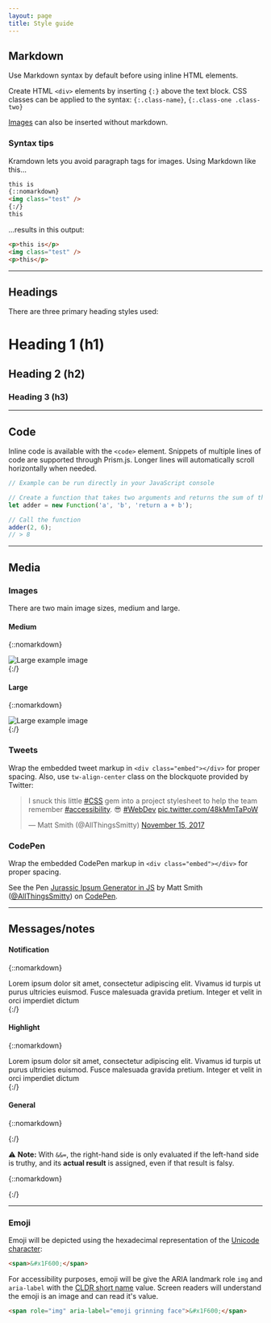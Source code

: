 ```yaml
---
layout: page
title: Style guide
---
```


## Markdown

Use Markdown syntax by default before using inline HTML elements.

Create HTML `<div>` elements by inserting `{:}` above the text block. CSS classes can be applied to the syntax: `{:.class-name}`, `{:.class-one .class-two}`

[Images](#images) can also be inserted without markdown.

###  Syntax tips 

Kramdown lets you avoid paragraph tags for images. Using Markdown like this...

```html
this is
{::nomarkdown}
<img class="test" />
{:/}
this
```

...results in this output:

```html
<p>this is</p>
<img class="test" />
<p>this</p>
```

<hr class="border-rule" />

## Headings

There are three primary heading styles used:

# Heading 1 (h1)
## Heading 2 (h2)
### Heading 3 (h3)

<hr class="border-rule" />

## Code

Inline code is available with the `<code>` element. Snippets of multiple lines of code are supported through Prism.js. Longer lines will automatically scroll horizontally when needed.

```javascript
// Example can be run directly in your JavaScript console

// Create a function that takes two arguments and returns the sum of those arguments
let adder = new Function('a', 'b', 'return a + b');

// Call the function
adder(2, 6);
// > 8
```

<!--
You may also optionally show code snippets with line numbers. Add `linenos` to the Prism tags.

```javascript
{% highlight javascript linenos %}
// Example can be run directly in your JavaScript console

// Create a function that takes two arguments and returns the sum of those arguments
let adder = new Function("a", "b", "return a + b");

// Call the function
adder(2, 6);
// > 8
<!--{% endhighlight %}
```
-->

<hr class="border-rule" />

## Media

### Images

There are two main image sizes, medium and large.

#### Medium

{::nomarkdown}
<div class="page__image--center page__image--md">
  <img src="https://dummyimage.com/600x400/eee/999" alt="Large example image">
</div>
{:/}

#### Large

{::nomarkdown}
<div class="page__image--center page__image--lg">
  <img src="https://dummyimage.com/600x400/eee/999" alt="Large example image">
</div>
{:/}

### Tweets

Wrap the embedded tweet markup in `<div class="embed"></div>` for proper spacing. Also, use  `tw-align-center` class on the blockquote provided by Twitter:

<div class="embed">
  <blockquote class="twitter-tweet tw-align-center"><p lang="en" dir="ltr">I snuck this little <a href="https://twitter.com/hashtag/CSS?src=hash&amp;ref_src=twsrc%5Etfw">#CSS</a> gem into a project stylesheet to help the team remember <a href="https://twitter.com/hashtag/accessibility?src=hash&amp;ref_src=twsrc%5Etfw">#accessibility</a>. 😎 <a href="https://twitter.com/hashtag/WebDev?src=hash&amp;ref_src=twsrc%5Etfw">#WebDev</a> <a href="https://t.co/48kMmTaPoW">pic.twitter.com/48kMmTaPoW</a></p>&mdash; Matt Smith (@AllThingsSmitty) <a href="https://twitter.com/AllThingsSmitty/status/930617039085035520?ref_src=twsrc%5Etfw">November 15, 2017</a></blockquote>
  <script async src="https://platform.twitter.com/widgets.js" charset="utf-8"></script>
</div>

### CodePen

Wrap the embedded CodePen markup in `<div class="embed"></div>` for proper spacing.

<div class="embed">
  <p class="codepen" data-height="450" data-slug-hash="bpmZpK" data-default-tab="result" data-user="AllThingsSmitty" data-embed-version="2" data-pen-title="Jurassic Ipsum Generator in JS" class="codepen">See the Pen <a href="http://codepen.io/AllThingsSmitty/pen/bpmZpK/">Jurassic Ipsum Generator in JS</a> by Matt Smith (<a href="http://codepen.io/AllThingsSmitty">@AllThingsSmitty</a>) on <a href="http://codepen.io">CodePen</a>.</p>
  <script async src="https://production-assets.codepen.io/assets/embed/ei.js"></script>
</div>

<hr class="border-rule" />

## Messages/notes

#### Notification

{::nomarkdown}
<aside class="message notification" role="note">
  Lorem ipsum dolor sit amet, consectetur adipiscing elit. Vivamus id turpis ut purus ultricies euismod. Fusce malesuada gravida pretium. Integer et velit in orci imperdiet dictum
</aside>
{:/}

#### Highlight

{::nomarkdown}
<aside class="message highlight" role="note">
  Lorem ipsum dolor sit amet, consectetur adipiscing elit. Vivamus id turpis ut purus ultricies euismod. Fusce malesuada gravida pretium. Integer et velit in orci imperdiet dictum
</aside>
{:/}

#### General 

{::nomarkdown}
<aside class="message memo" role="note">
{:/}

⚠️ **Note:** With `&&=`, the right-hand side is only evaluated if the left-hand side is truthy, and its **actual result** is assigned, even if that result is falsy.

{::nomarkdown}
</aside>
{:/}

<hr class="border-rule" />

### Emoji

Emoji will be depicted using the hexadecimal representation of the [Unicode character](https://unicode.org/emoji/charts/full-emoji-list.html):

```html
<span>&#x1F600;</span>
```

For accessibility purposes, emoji will be give the ARIA landmark role `img` and `aria-label` with the [CLDR short name](https://unicode.org/emoji/format.html#col-name) value. Screen readers will understand the emoji is an image and can read it's value.

```html
<span role="img" aria-label="emoji grinning face">&#x1F600;</span>
```